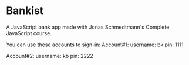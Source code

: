 # Bankist

A JavaScript bank app made with Jonas Schmedtmann's Complete JavaScript course.

You can use these accounts to sign-in:
Account#1:
username: bk
pin: 1111

Account#2:
username: kb
pin: 2222
